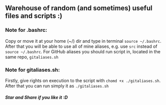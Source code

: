 ## Warehouse of random (and sometimes) useful files and scripts :)



### Note for .bashrc:
Copy or move it at your home (~/) dir and type in terminal `source ~/.bashrc`.
After that you will be able to use all of mine aliases, e.g. use `src` instead of `source ~/.bashrc`.
For GitHub aliases you should run script in, located in the same repo, `gitaliases.sh`


### Note for gitaliases.sh:
Firstly, give rights on execution to the script with `chomd +x ./gitaliases.sh`.
After that you can run simply it as `./gitaliases.sh`


##### Star and Share if you like it :D
